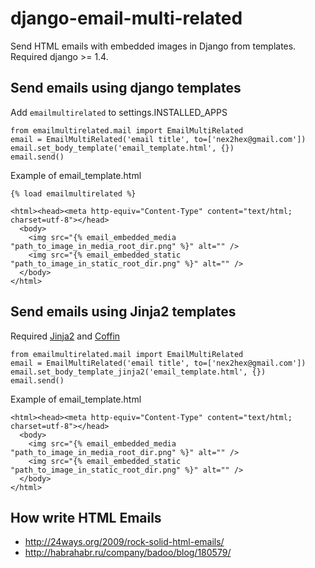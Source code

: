 django-email-multi-related
==========================

Send HTML emails with embedded images in Django from templates. Required django >= 1.4.

Send emails using django templates
-----
Add `emailmultirelated` to settings.INSTALLED_APPS

    from emailmultirelated.mail import EmailMultiRelated
    email = EmailMultiRelated('email title', to=['nex2hex@gmail.com'])
    email.set_body_template('email_template.html', {})
    email.send()

Example of email_template.html

	{% load emailmultirelated %}

    <html><head><meta http-equiv="Content-Type" content="text/html; charset=utf-8"></head>
      <body>
        <img src="{% email_embedded_media "path_to_image_in_media_root_dir.png" %}" alt="" />
        <img src="{% email_embedded_static "path_to_image_in_static_root_dir.png" %}" alt="" />
      </body>
    </html>

Send emails using Jinja2 templates
-----
Required [Jinja2](https://github.com/mitsuhiko/jinja2) and [Coffin](https://github.com/coffin/coffin/)

    from emailmultirelated.mail import EmailMultiRelated
    email = EmailMultiRelated('email title', to=['nex2hex@gmail.com'])
    email.set_body_template_jinja2('email_template.html', {})
    email.send()
    
Example of email_template.html

    <html><head><meta http-equiv="Content-Type" content="text/html; charset=utf-8"></head>
      <body>
        <img src="{% email_embedded_media "path_to_image_in_media_root_dir.png" %}" alt="" />
        <img src="{% email_embedded_static "path_to_image_in_static_root_dir.png" %}" alt="" />
      </body>
    </html>

How write HTML Emails
-----

  - http://24ways.org/2009/rock-solid-html-emails/
  - http://habrahabr.ru/company/badoo/blog/180579/
